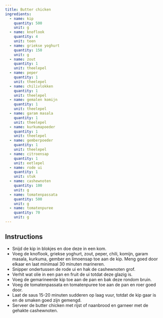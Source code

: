 ```yaml
---
title: Butter chicken
ingredients:
  - name: kip
    quantity: 500
    unit: g
  - name: knoflook
    quantity: 4
    unit: teen
  - name: griekse yoghurt
    quantity: 150
    unit: g
  - name: zout
    quantity: 1
    unit: theelepel
  - name: peper
    quantity: 1
    unit: theelepel
  - name: chilivlokken
    quantity: 1
    unit: theelepel
  - name: gemalen komijn
    quantity: 1
    unit: theelepel
  - name: garam masala
    quantity: 1
    unit: theelepel
  - name: kurkumapoeder
    quantity: 1
    unit: theelepel
  - name: gemberpoeder
    quantity: 1
    unit: theelepel
  - name: citroensap
    quantity: 1
    unit: eetlepel
  - name: rode ui
    quantity: 1
    unit: stuk
  - name: cashewnoten
    quantity: 100
    unit: g
  - name: tomatenpassata
    quantity: 500
    unit: g
  - name: tomatenpuree
    quantity: 70
    unit: g
---
```


<Recipe />

## Instructions

  - Snijd de kip in blokjes en doe deze in een kom.
  - Voeg de knoflook, griekse yoghurt, zout, peper, chili, komijn, garam masala, kurkuma, gember en limoensap toe aan de kip. Meng goed door elkaar en laat minimaal 30 minuten marineren.
  - Snipper ondertussen de rode ui en hak de cashewnoten grof.
  - Verhit wat olie in een pan en fruit de ui totdat deze glazig is.
  - Voeg de gemarineerde kip toe aan de pan en bak deze rondom bruin.
  - Voeg de tomatenpassata en tomatenpuree toe aan de pan en roer goed door.
  - Laat de saus 15-20 minuten sudderen op laag vuur, totdat de kip gaar is en de smaken goed zijn gemengd.
  - Serveer de butter chicken met rijst of naanbrood en garneer met de gehakte cashewnoten.